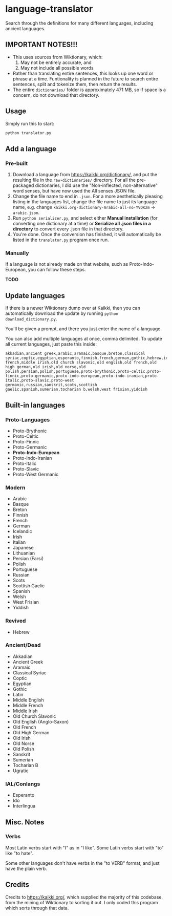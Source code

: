 # language-translator
Search through the definitions for many different languages, including ancient
languages.

## IMPORTANT NOTES!!!
* This uses sources from Wiktionary, which:
    1. May not be entirely accurate, and
    2. May not include all possible words
* Rather than translating entire sentences, this looks up one word or phrase
at a time. Funtionality is planned in the future to search entire sentences,
split and tokenize them, then return the results.
* The entire `dictionaries/` folder is approximately 471 MB, so if space is a
concern, do not download that directory.

## Usage
Simply run this to start:

```bash
python translator.py
```

## Add a language
### Pre-built
1. Download a language from https://kaikki.org/dictionary/, and put the 
resulting file in the `raw-dictionaries/` directory. For all the pre-packaged
dictionaries, I did use the "Non-inflected, non-alternative" word senses, but have now used the All senses
JSON file.
2. Change the file name to end in `.json`. For a more aesthetically pleasing
listing in the languages list, change the file name to just its language name,
e.g. change `kaikki.org-dictionary-Arabic-all-no-YVQKzm` -> `arabic.json`.
3. Run `python serializer.py`, and select either **Manual installation** (for
converting one dictionary at a time) or **Serialize all .json files in a**
**directory** to convert every .json file in that directory.
4. You're done. Once the conversion has finished, it will automatically be
listed in the `translator.py` program once run.
### Manually
If a language is not already made on that website, such as Proto-Indo-European,
you can follow these steps.

**TODO**
<!-- 1. Download the  -->

## Update languages
If there is a newer Wiktionary dump over at Kaikki, then you can automatically download the update by running `python download_dictionary.py`.

You'll be given a prompt, and there you just enter the name of a language.

You can also add multiple languages at once, comma delimited. To update all current languages, just paste this inside:
```
akkadian,ancient greek,arabic,aramaic,basque,breton,classical syriac,coptic,egyptian,esperanto,finnish,french,german,gothic,hebrew,icelandic,ido,interlingua,irish,italian,japanese,latin,lithuanian,middle_english,middle french,middle irish,old church slavonic,old english,old french,old high german,old irish,old norse,old polish,persian,polish,portuguese,proto-brythonic,proto-celtic,proto-finnic,proto-germanic,proto-indo-european,proto-indo-iranian,proto-italic,proto-slavic,proto-west germanic,russian,sanskrit,scots,scottish gaelic,spanish,sumerian,tocharian b,welsh,west frisian,yiddish
```

## Built-in languages
### Proto-Languages
* Proto-Brythonic
* Proto-Celtic
* Proto-Finnic
* Proto-Germanic
* **Proto-Indo-European**
* Proto-Indo-Iranian
* Proto-Italic
* Proto-Slavic
* Proto-West Germanic
### Modern
* Arabic
* Basque
* Breton
* Finnish
* French
* German
* Icelandic
* Irish
* Italian
* Japanese
* Lithuanian
* Persian (Farsi)
* Polish
* Portuguese
* Russian
* Scots
* Scottish Gaelic
* Spanish
* Welsh
* West Frisian
* Yiddish
### Revived
* Hebrew
### Ancient/Dead
* Akkadian
* Ancient Greek
* Aramaic
* Classical Syriac
* Coptic
* Egyptian
* Gothic
* Latin
* Middle English
* Middle French
* Middle Irish
* Old Church Slavonic
* Old English (Anglo-Saxon)
* Old French
* Old High German
* Old Irish
* Old Norse
* Old Polish
* Sanskrit
* Sumerian
* Tocharian B
* Ugratic
### IAL/Conlangs
* Esperanto
* Ido
* Interlingua

## Misc. Notes
### Verbs
Most Latin verbs start with "I" as in "I like". Some Latin verbs start with
"to" like "to hate".

Some other languages don't have verbs in the "to VERB" format, and just have
the plain verb.

## Credits
Credits to https://kaikki.org/, which supplied the majority of this codebase,
from the mining of Wiktionary to sorting it out. I only coded this program
which sorts through that data.

<!-- 
middle english,portuguese,proto-brythonic,proto-celtic,proto-germanic,proto-indo-european,proto-indo-iranian,proto-italic,proto-slavic,proto-west_germanic
-->
